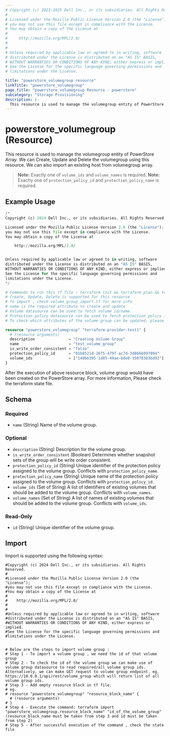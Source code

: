 ```yaml
---
# Copyright (c) 2023-2025 Dell Inc., or its subsidiaries. All Rights Reserved.
# 
# Licensed under the Mozilla Public License Version 2.0 (the "License");
# you may not use this file except in compliance with the License.
# You may obtain a copy of the License at
# 
#     http://mozilla.org/MPL/2.0/
# 
# 
# Unless required by applicable law or agreed to in writing, software
# distributed under the License is distributed on an "AS IS" BASIS,
# WITHOUT WARRANTIES OR CONDITIONS OF ANY KIND, either express or implied.
# See the License for the specific language governing permissions and
# limitations under the License.

title: "powerstore_volumegroup resource"
linkTitle: "powerstore_volumegroup"
page_title: "powerstore_volumegroup Resource - powerstore"
subcategory: "Storage Provisioning"
description: |-
  This resource is used to manage the volumegroup entity of PowerStore Array. We can Create, Update and Delete the volumegroup using this resource. We can also import an existing host from volumegroup array.
---
```


# powerstore_volumegroup (Resource)

This resource is used to manage the volumegroup entity of PowerStore Array. We can Create, Update and Delete the volumegroup using this resource. We can also import an existing host from volumegroup array.

> **Note:** Exactly one of `volume_ids` and `volume_names` is required.
> **Note:** Exactly one of `protection_policy_id` and `protection_policy_name` is required.

## Example Usage

```terraform
/*
Copyright (c) 2024 Dell Inc., or its subsidiaries. All Rights Reserved.

Licensed under the Mozilla Public License Version 2.0 (the "License");
you may not use this file except in compliance with the License.
You may obtain a copy of the License at

    http://mozilla.org/MPL/2.0/


Unless required by applicable law or agreed to in writing, software
distributed under the License is distributed on an "AS IS" BASIS,
WITHOUT WARRANTIES OR CONDITIONS OF ANY KIND, either express or implied.
See the License for the specific language governing permissions and
limitations under the License.
*/

# Commands to run this tf file : terraform init && terraform plan && terraform apply
# Create, Update, Delete is supported for this resource
# To import , check volume_group_import.tf for more info
# name is the required attribute to create and update
# Volume datasource can be used to fetch volume id/name.
# Protection policy datasource can be used to fetch protection policy id/name.
# To check which attributes of the volume group can be updated, please refer Product Guide in the documentation

resource "powerstore_volumegroup" "terraform-provider-test1" {
  # (resource arguments)
  description               = "Creating Volume Group"
  name                      = "test_volume_group"
  is_write_order_consistent = "false"
  protection_policy_id      = "01b8521d-26f5-479f-ac7d-3d8666097094"
  volume_ids                = ["140bb395-1d85-49ae-bde8-35070383bd92"]
}
```

After the execution of above resource block, volume group would have been created on the PowerStore array. For more information, Please check the terraform state file.

<!-- schema generated by tfplugindocs -->
## Schema

### Required

- `name` (String) Name of the volume group.

### Optional

- `description` (String) Description for the volume group.
- `is_write_order_consistent` (Boolean) Determines whether snapshot sets of the group will be write order consistent.
- `protection_policy_id` (String) Unique identifier of the protection policy assigned to the volume group. Conflicts with `protection_policy_name`.
- `protection_policy_name` (String) Unique name of the protection policy assigned to the volume group. Conflicts with `protection_policy_id`.
- `volume_ids` (Set of String) A list of identifiers of existing volumes that should be added to the volume group. Conflicts with `volume_names`.
- `volume_names` (Set of String) A list of names of existing volumes that should be added to the volume group. Conflicts with `volume_ids`.

### Read-Only

- `id` (String) Unique identifier of the volume group.

## Import

Import is supported using the following syntax:

```shell
#Copyright (c) 2024 Dell Inc., or its subsidiaries. All Rights Reserved.
#
#Licensed under the Mozilla Public License Version 2.0 (the "License");
#you may not use this file except in compliance with the License.
#You may obtain a copy of the License at
#
#    http://mozilla.org/MPL/2.0/
#
#
#Unless required by applicable law or agreed to in writing, software
#distributed under the License is distributed on an "AS IS" BASIS,
#WITHOUT WARRANTIES OR CONDITIONS OF ANY KIND, either express or implied.
#See the License for the specific language governing permissions and
#limitations under the License.


# Below are the steps to import volume group :
# Step 1 - To import a volume group , we need the id of that volume group 
# Step 2 - To check the id of the volume group we can make use of volume group datasource to read required/all volume group ids. Alternatively, we can make GET request to volume group endpoint. eg. https://10.0.0.1/api/rest/volume_group which will return list of all volume group ids.
# Step 3 - Add empty resource block in tf file. 
# eg. 
# resource "powerstore_volumegroup" "resource_block_name" {
  # (resource arguments)
# }
# Step 4 - Execute the command: terraform import "powerstore_volumegroup.resource_block_name" "id_of_the_volume_group" (resource_block_name must be taken from step 3 and id must be taken from step 2)
# Step 5 - After successful execution of the command , check the state file
```
